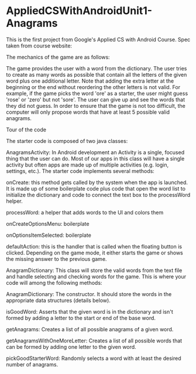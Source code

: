 # AppliedCSWithAndroidUnit1-Anagrams

This is the first project from Google's Applied CS with Android Course. Spec taken from course website:


The mechanics of the game are as follows:

The game provides the user with a word from the dictionary.
The user tries to create as many words as possible that contain all the letters of the given word plus one additional letter. Note that adding the extra letter at the beginning or the end without reordering the other letters is not valid. For example, if the game picks the word 'ore' as a starter, the user might guess 'rose' or 'zero' but not 'sore'.
The user can give up and see the words that they did not guess.
In order to ensure that the game is not too difficult, the computer will only propose words that have at least 5 possible valid anagrams.

Tour of the code

The starter code is composed of two java classes:

AnagramsActivity: In Android development an Activity is a single, focused thing that the user can do. Most of our apps in this class will have a single activity but often apps are made up of multiple activities (e.g. login, settings, etc.). The starter code implements several methods:

onCreate: this method gets called by the system when the app is launched. It is made up of some boilerplate code plus code that open the word list to initialize the dictionary and code to connect the text box to the processWord helper.

processWord: a helper that adds words to the UI and colors them

onCreateOptionsMenu: boilerplate

onOptionsItemSelected: boilerplate

defaultAction: this is the handler that is called when the floating button is clicked. Depending on the game mode, it either starts the game or shows the missing answer to the previous game.

AnagramDictionary: This class will store the valid words from the text file and handle selecting and checking words for the game. This is where your code will among the following methods:

AnagramDictionary: The constructor. It should store the words in the appropriate data structures (details below).

isGoodWord: Asserts that the given word is in the dictionary and isn't formed by adding a letter to the start or end of the base word.

getAnagrams: Creates a list of all possible anagrams of a given word.

getAnagramsWithOneMoreLetter: Creates a list of all possible words that can be formed by adding one letter to the given word.

pickGoodStarterWord: Randomly selects a word with at least the desired number of anagrams.
